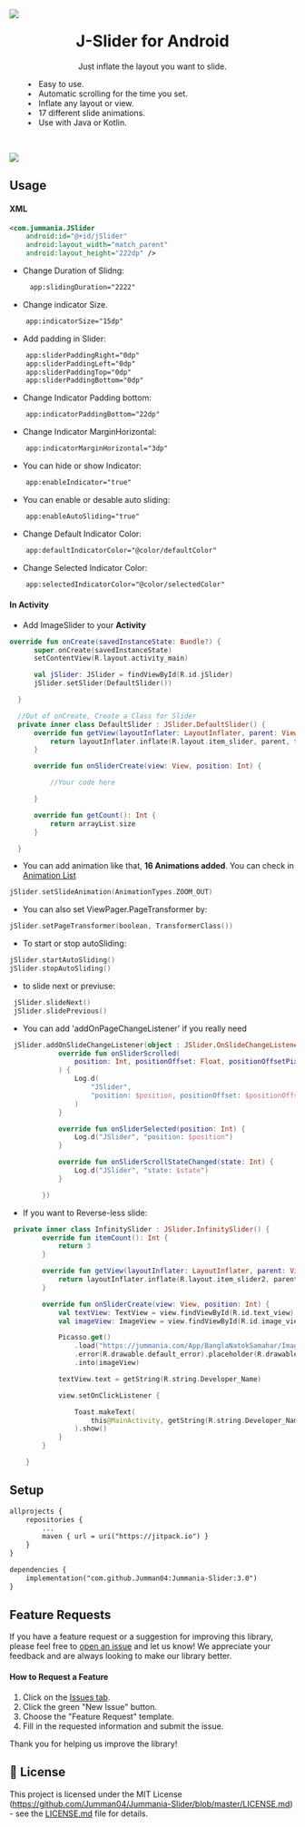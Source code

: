 
<a href="https://github.com/Jumman04/Jummania-Slider">  
<img align="left" src="https://github.com/Jumman04/Jummania-Slider/assets/113237846/902a7d76-6934-4acb-bdba-cb9af795984a"/>  
</a>  
<h1 align="center">J-Slider for Android</h1>  
<p align="center">Just inflate the layout you want to slide.</p>  
&nbsp; &nbsp; &nbsp; &nbsp; &#8226; &nbsp; Easy to use. <br>
&nbsp; &nbsp; &nbsp; &nbsp; &#8226; &nbsp; Automatic scrolling for the time you set. <br>
&nbsp; &nbsp; &nbsp; &nbsp; &#8226; &nbsp; Inflate any layout or view.<br>
&nbsp; &nbsp; &nbsp; &nbsp; &#8226; &nbsp; 17 different slide animations.<br>
&nbsp; &nbsp; &nbsp; &nbsp; &#8226; &nbsp; Use with Java or Kotlin.</p>
</br>

[![](https://jitpack.io/v/Jumman04/Jummania-Slider.svg)](https://jitpack.io/#Jumman04/Jummania-Slider)
## Usage

#### XML
```xml
<com.jummania.JSlider
    android:id="@+id/jSlider"
    android:layout_width="match_parent"
    android:layout_height="222dp" />
```

-   Change Duration of Slidng:
```xml  
     app:slidingDuration="2222"
```  
-   Change indicator Size.
```xml  
    app:indicatorSize="15dp"
```  
-   Add padding in Slider: 
```xml  
    app:sliderPaddingRight="0dp"
    app:sliderPaddingLeft="0dp"
    app:sliderPaddingTop="0dp"
    app:sliderPaddingBottom="0dp"
```
-   Change Indicator Padding bottom:
```xml  
    app:indicatorPaddingBottom="22dp"
```
-   Change Indicator MarginHorizontal:
```xml  
    app:indicatorMarginHorizontal="3dp"
```  
-   You can hide or show Indicator: 
```xml  
    app:enableIndicator="true"
```

-   You can enable or desable auto sliding: 
```xml  
    app:enableAutoSliding="true"
```  
-   Change Default Indicator Color: 
```xml  
    app:defaultIndicatorColor="@color/defaultColor"
```
-   Change Selected Indicator Color: 
```xml  
    app:selectedIndicatorColor="@color/selectedColor"
```

#### In Activity
-   Add ImageSlider to your **Activity**
  ```kt
override fun onCreate(savedInstanceState: Bundle?) {
        super.onCreate(savedInstanceState)
        setContentView(R.layout.activity_main)

        val jSlider: JSlider = findViewById(R.id.jSlider)
        jSlider.setSlider(DefaultSlider())

    }

    //Out of onCreate, Create a Class for Slider
    private inner class DefaultSlider : JSlider.DefaultSlider() {
        override fun getView(layoutInflater: LayoutInflater, parent: ViewGroup): View {
            return layoutInflater.inflate(R.layout.item_slider, parent, false)
        }

        override fun onSliderCreate(view: View, position: Int) {

            //Your code here

        }

        override fun getCount(): Int {
            return arrayList.size
        }

    }
```
-   You can add animation like that, <b>16 Animations added</b>. You can check in <a href="https://github.com/Jumman04/Jummania-Slider/blob/master/J-Slider/src/main/java/com/jummania/j_slider/animations/AnimationTypes.kt"> Animation List </a>
```kt  
jSlider.setSlideAnimation(AnimationTypes.ZOOM_OUT)
```
-   You can also set ViewPager.PageTransformer by:
```kt  
jSlider.setPageTransformer(boolean, TransformerClass())
```
-   To start or stop autoSliding:
```kt  
jSlider.startAutoSliding()
jSlider.stopAutoSliding()
```
-   to slide next or previuse:
```kt  
 jSlider.slideNext()
 jSlider.slidePrevious()
```

-   You can add 'addOnPageChangeListener' if you really need
```kt  
 jSlider.addOnSlideChangeListener(object : JSlider.OnSlideChangeListener {
            override fun onSliderScrolled(
                position: Int, positionOffset: Float, positionOffsetPixels: Int
            ) {
                Log.d(
                    "JSlider",
                    "position: $position, positionOffset: $positionOffset, positionOffsetPixels: $positionOffsetPixels"
                )
            }

            override fun onSliderSelected(position: Int) {
                Log.d("JSlider", "position: $position")
            }

            override fun onSliderScrollStateChanged(state: Int) {
                Log.d("JSlider", "state: $state")
            }

        })
```

-   If you want to Reverse-less slide:
```kt  
 private inner class InfinitySlider : JSlider.InfinitySlider() {
        override fun itemCount(): Int {
            return 3
        }

        override fun getView(layoutInflater: LayoutInflater, parent: ViewGroup): View {
            return layoutInflater.inflate(R.layout.item_slider2, parent, false) //Inflate you layout
        }

        override fun onSliderCreate(view: View, position: Int) {
            val textView: TextView = view.findViewById(R.id.text_view) //find your child
            val imageView: ImageView = view.findViewById(R.id.image_view)

            Picasso.get()
                .load("https://jummania.com/App/BanglaNatokSamahar/Images/Cover%20Photo.jpg")
                .error(R.drawable.default_error).placeholder(R.drawable.default_loading)
                .into(imageView)

            textView.text = getString(R.string.Developer_Name)

            view.setOnClickListener {

                Toast.makeText(
                    this@MainActivity, getString(R.string.Developer_Name), Toast.LENGTH_SHORT
                ).show()
            }
        }

    }
```

## Setup

```xml  ##
allprojects {
	repositories {
		...
		maven { url = uri("https://jitpack.io") }
	}
}
```
```xml
dependencies {
	implementation("com.github.Jumman04:Jummania-Slider:3.0")
}
```

## Feature Requests

If you have a feature request or a suggestion for improving this library, please feel free to [open an issue](https://github.com/Jumman04/Jummania-Slider/issues/new) and let us know! We appreciate your feedback and are always looking to make our library better.

#### How to Request a Feature

1. Click on the [Issues tab](https://github.com/Jumman04/Jummania-Slider/issues).
2. Click the green "New Issue" button.
3. Choose the "Feature Request" template.
4. Fill in the requested information and submit the issue.

Thank you for helping us improve the library!


## 📄 License
This project is licensed under the MIT License (https://github.com/Jumman04/Jummania-Slider/blob/master/LICENSE.md) - see the [LICENSE.md](https://github.com/Jumman04/Jummania-Slider/blob/master/LICENSE.md) file for details.
